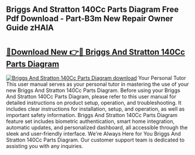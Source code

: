 ## Briggs And Stratton 140Cc Parts Diagram Free Pdf Download - Part-B3m New Repair Owner Guide zHAlA

# <h2><a href="http://dfjzkkf.blite.top/?on=Briggs+And+Stratton+140Cc+Parts+Diagram">🔗Download New 👉🔴 Briggs And Stratton 140Cc Parts Diagram</a></h2>

[![Briggs And Stratton 140Cc Parts Diagram download](https://i.imgur.com/lujVjoI.png)](http://dfjzkkf.blite.top/?on=Briggs+And+Stratton+140Cc+Parts+Diagram)
Your Personal Tutor This user manual serves as your personal tutor in mastering the use of your new Briggs And Stratton 140Cc Parts Diagram. Before using your Briggs And Stratton 140Cc Parts Diagram, please refer to this user manual for detailed instructions on product setup, operation, and troubleshooting. It includes clear instructions for installation, setup, and operation, as well as important safety information. Briggs And Stratton 140Cc Parts Diagram feature set includes biometric authentication, smart home integration, automatic updates, and personalized dashboard, all accessible through the sleek and user-friendly interface. We're Always Here for You Briggs And Stratton 140Cc Parts Diagram. Our customer support team is dedicated to assisting you with any inquiries.
